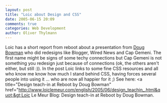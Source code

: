 ```yaml
---
layout: post
title: "Loic about Design and CSS"
date: 2005-06-15 20:09
comments: true
categories: Web Development
author: Oliver Thylmann
---
```



Loic has a short report from reboot about a presentation from [Doug Bowman](http://www.stopdesign.com/about/personnel/?long=true) who did redesigns like Blogger, Wired News and Cap Gemeni. The first name might be signs of some techy connections but Cap Gemeni is not something you redesign just because of connections (ok, the others aren't either, but still :)). In the post Loic links to some fine CSS resources and all who know me know how much I stand behind CSS, having forces several people into using it ... who are now all happier for it ;) See here: &lt;a title=&quot;Design teach-in at Reboot by Doug Bowman&quot; href=&quot;http://www.loiclemeur.com/english/2005/06/design_teachin_.html&quot;&gt;Loic Le Meur Blog: Design teach-in at Reboot by Doug Bowman.


